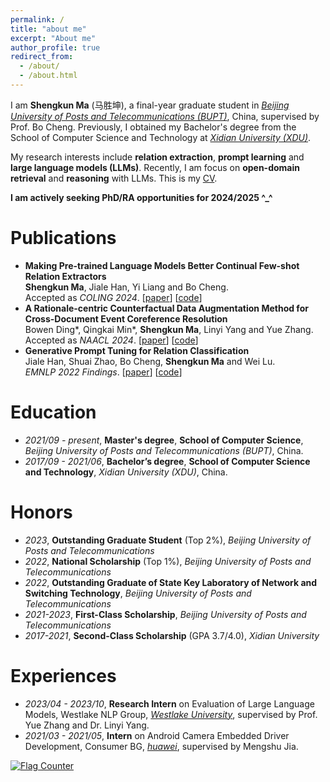 ```yaml
---
permalink: /
title: "about me"
excerpt: "About me"
author_profile: true
redirect_from: 
  - /about/
  - /about.html
---
```


I am **Shengkun Ma** (马胜坤), a final-year graduate student in *[Beijing University of Posts and Telecommunications (BUPT)](https://www.bupt.edu.cn/)*, China, supervised by Prof. Bo Cheng.
Previously, I obtained my Bachelor's degree from the School of Computer Science and Technology at *[Xidian University (XDU)](https://www.xidian.edu.cn/)*.

My research interests include **relation extraction**, **prompt learning** and **large language models (LLMs)**.
Recently, I am focus on **open-domain retrieval** and **reasoning** with LLMs.
This is my [CV](https://mashengkun.github.io/files/ShengkunMa_CV.pdf).

**I am actively seeking PhD/RA opportunities for 2024/2025 ^_^**


Publications
======
- **Making Pre-trained Language Models Better Continual Few-shot Relation Extractors**
<br />**Shengkun Ma**, Jiale Han, Yi Liang and Bo Cheng.
<br />Accepted as *COLING 2024*.  \[[paper](https://arxiv.org/abs/2402.15713)\] \[[code](https://github.com/mashengkun/CPL)\]
- **A Rationale-centric Counterfactual Data Augmentation Method for Cross-Document Event Coreference Resolution**
<br />Bowen Ding\*, Qingkai Min\*, **Shengkun Ma**, Linyi Yang and Yue Zhang.
<br />Accepted as *NAACL 2024*. \[[paper](https://arxiv.org/abs/2404.01921)\] \[[code](https://github.com/Danield21/Rationale4CDECR)\]  
- **Generative Prompt Tuning for Relation Classification** 
<br />Jiale Han, Shuai Zhao, Bo Cheng, **Shengkun Ma** and Wei Lu.
<br />*EMNLP 2022 Findings*.   \[[paper](https://arxiv.org/abs/2210.12435)\]  \[[code](https://github.com/hanjiale/GenPT)\]  


Education
======
- *2021/09 - present*, **Master's degree**, **School of Computer Science**, *Beijing University of Posts and Telecommunications (BUPT)*, China.
- *2017/09 - 2021/06*, **Bachelor’s degree**, **School of Computer Science and Technology**, *Xidian University (XDU)*, China.

Honors
======
- *2023*, **Outstanding Graduate Student** (Top 2%), *Beijing University of Posts and Telecommunications*
- *2022*, **National Scholarship** (Top 1%), *Beijing University of Posts and Telecommunications*
- *2022*, **Outstanding Graduate of State Key Laboratory of Network and Switching Technology**, *Beijing University of Posts and Telecommunications*
- *2021-2023*, **First-Class Scholarship**, *Beijing University of Posts and Telecommunications*
- *2017-2021*, **Second-Class Scholarship** (GPA 3.7/4.0), *Xidian University*

Experiences
======
- *2023/04 - 2023/10*, **Research Intern** on Evaluation of Large Language Models, Westlake NLP Group, *[Westlake University](https://en.westlake.edu.cn/)*, supervised by Prof. Yue Zhang and Dr. Linyi Yang.
- *2021/03 - 2021/05*, **Intern** on Android Camera Embedded Driver Development, Consumer BG, *[huawei](http://www.huawei.com.cn/)*, supervised by Mengshu Jia.


<a href="https://info.flagcounter.com/0wyG"><img src="https://s11.flagcounter.com/count2/0wyG/bg_FFFFFF/txt_000000/border_CCCCCC/columns_2/maxflags_10/viewers_0/labels_0/pageviews_0/flags_0/percent_0/" alt="Flag Counter" border="0"></a>


<!--
<script type="text/javascript" id="clustrmaps" src="//clustrmaps.com/map_v2.js?d=bALa26JNgLmkaivAZEk7F5Qk4kVH83z0WAlhEsUq4yM&cl=ffffff&w=a"></script>
-->
